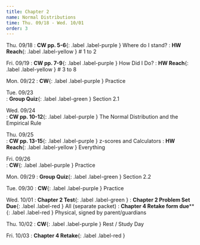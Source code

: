```yaml
---
title: Chapter 2
name: Normal Distributions
time: Thu. 09/18 - Wed. 10/01
order: 3
---
```


Thu. 09/18
: **CW pp. 5-6**{: .label .label-purple } Where do I stand?
: **HW Reach**{: .label .label-yellow } # 1 to 2

Fri. 09/19
: **CW pp. 7-9**{: .label .label-purple } How Did I Do?
: **HW Reach**{: .label .label-yellow } # 3 to 8

Mon. 09/22
: **CW**{: .label .label-purple } Practice

Tue. 09/23	
: **Group Quiz**{: .label .label-green } Section 2.1

Wed. 09/24	
: **CW pp. 10-12**{: .label .label-purple } The Normal Distribution and the Empirical Rule

Thu. 09/25	
: **CW pp. 13-15**{: .label .label-purple } z-scores and Calculators
: **HW Reach**{: .label .label-yellow } Everything

Fri. 09/26	
: **CW**{: .label .label-purple } Practice
	
Mon. 09/29
: **Group Quiz**{: .label .label-green } Section 2.2

Tue. 09/30
: **CW**{: .label .label-purple } Practice

Wed. 10/01
: **Chapter 2 Test**{: .label .label-green }
: **Chapter 2 Problem Set Due**{: .label .label-red } All (separate packet)
: **Chapter 4 Retake form due****{: .label .label-red } Physical, signed by parent/guardians

Thu. 10/02
: **CW**{: .label .label-purple } Rest / Study Day

Fri. 10/03
: **Chapter 4 Retake**{: .label .label-red }
